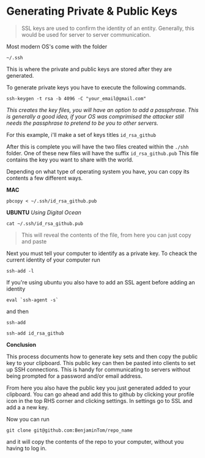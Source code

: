 # Generating Private & Public Keys

> SSL keys are used to confirm the identity of an entity. Generally, this would be used for server to server communication.

Most modern OS's come with the folder

```
~/.ssh
```

This is where the private and public keys are stored after they are generated.

To generate private keys you have to execute the following commands.

```
ssh-keygen -t rsa -b 4096 -C "your_email@gmail.com"
```

_This creates the key files, you will have an option to add a passphrase. This is generally a good idea, if your OS was comprimised the attacker still needs the passphrase to pretend to be you to other servers._

For this example, i'll make a set of keys titles `id_rsa_github`

After this is complete you will have the two files created within the `./shh` folder.
One of these new files will have the suffix `id_rsa_github.pub` This file contains the key you want to share with the world.

Depending on what type of operating system you have, you can copy its contents a few different ways.

**MAC**

```
pbcopy < ~/.ssh/id_rsa_github.pub
```

**UBUNTU**
_Using Digital Ocean_

```
cat ~/.ssh/id_rsa_github.pub
```

> This will reveal the contents of the file, from here you can just copy and paste

Next you must tell your computer to identify as a private key. To cheack the current identity of your computer run

```
ssh-add -l
```

If you're using ubuntu you also have to add an SSL agent before adding an identity

```
eval `ssh-agent -s`
```

and then

```
ssh-add
```

```
ssh-add id_rsa_github
```

**Conclusion**

This process documents how to generate key sets and then copy the public key to your clipboard. This public key can then be pasted into clients to set up SSH connections. This is handy for communicating to servers without being prompted for a password and/or email address.

From here you also have the public key you just generated added to your clipboard. You can go ahead and add this to github by clicking your profile icon in the top RHS corner and clicking settings. In settings go to SSL and add a a new key.

Now you can run

```
git clone git@github.com:BenjaminTom/repo_name
```

and it will copy the contents of the repo to your computer, without you having to log in.
